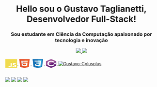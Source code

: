 <div>
  <h1 align="center">Hello sou o Gustavo Taglianetti, Desenvolvedor Full-Stack!</h1>
  <h3  align="center">Sou estudante em Ciência da Computação apaixonado por tecnologia e inovação</h3>
</div>

<div align="center">
  <a href="https://github.com/GustavoTagli">
  <img width="455px" src="https://github-readme-stats.vercel.app/api?username=GustavoTagli&show_icons=true&theme=github_dark&include_all_commits=true&count_private=true"/>
  <img width="385px" src="https://github-readme-stats.vercel.app/api/top-langs/?username=GustavoTagli&layout=compact&langs_count=7&theme=github_dark"/>
</div>
<div style="display: inline_block"> <br>
  <img align="center" alt="Gustavo-Js" height="30" width="40" src="https://raw.githubusercontent.com/devicons/devicon/master/icons/javascript/javascript-plain.svg">
  <img align="center" alt="Gustavo-HTML" height="30" width="40" src="https://raw.githubusercontent.com/devicons/devicon/master/icons/html5/html5-original.svg">
  <img align="center" alt="Gustavo-CSS" height="30" width="40" src="https://raw.githubusercontent.com/devicons/devicon/master/icons/css3/css3-original.svg">
  <img align="center" alt="Gustavo-Csharp" height="30" width="40" src="https://raw.githubusercontent.com/devicons/devicon/master/icons/csharp/csharp-original.svg">
  <img align="center" alt="Gustavo-Cplusplus" height="30" width="40" src="https://cdn.jsdelivr.net/gh/devicons/devicon/icons/cplusplus/cplusplus-original.svg" />
</div>
  
  ##
 
<div> 
  <a href = "mailto:taglisouza.0304@hotmail.com"><img src="https://img.shields.io/badge/-Gmail-%23333?style=for-the-badge&logo=gmail&logoColor=white" target="_blank"></a>
  <a href = "https://codepen.io/gustavotagli"><img src="https://img.shields.io/badge/Codepen-000000?style=for-the-badge&logo=codepen&logoColor=white"></a>
  <a href="https://www.linkedin.com/in/gustavo-taglianetti" target="_blank"><img src="https://img.shields.io/badge/-LinkedIn-%230077B5?style=for-the-badge&logo=linkedin&logoColor=white" target="_blank"></a>
  <a href="https://instagram.com/gustavo.tagli" target="_blank"><img src="https://img.shields.io/badge/Instagram-E4405F?style=for-the-badge&logo=instagram&logoColor=white" target="_blank"></a>
</div>
